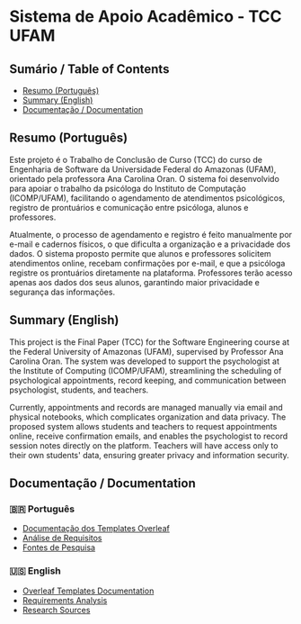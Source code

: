 # Sistema de Apoio Acadêmico - TCC UFAM

## Sumário / Table of Contents

- [Resumo (Português)](#resumo-português)
- [Summary (English)](#summary-english)
- [Documentação / Documentation](#documentação--documentation)

## Resumo (Português)

Este projeto é o Trabalho de Conclusão de Curso (TCC) do curso de Engenharia de Software da Universidade Federal do Amazonas (UFAM), orientado pela professora Ana Carolina Oran. O sistema foi desenvolvido para apoiar o trabalho da psicóloga do Instituto de Computação (ICOMP/UFAM), facilitando o agendamento de atendimentos psicológicos, registro de prontuários e comunicação entre psicóloga, alunos e professores.

Atualmente, o processo de agendamento e registro é feito manualmente por e-mail e cadernos físicos, o que dificulta a organização e a privacidade dos dados. O sistema proposto permite que alunos e professores solicitem atendimentos online, recebam confirmações por e-mail, e que a psicóloga registre os prontuários diretamente na plataforma. Professores terão acesso apenas aos dados dos seus alunos, garantindo maior privacidade e segurança das informações.

## Summary (English)

This project is the Final Paper (TCC) for the Software Engineering course at the Federal University of Amazonas (UFAM), supervised by Professor Ana Carolina Oran. The system was developed to support the psychologist at the Institute of Computing (ICOMP/UFAM), streamlining the scheduling of psychological appointments, record keeping, and communication between psychologist, students, and teachers.

Currently, appointments and records are managed manually via email and physical notebooks, which complicates organization and data privacy. The proposed system allows students and teachers to request appointments online, receive confirmation emails, and enables the psychologist to record session notes directly on the platform. Teachers will have access only to their own students' data, ensuring greater privacy and information security.

## Documentação / Documentation

### 🇧🇷 Português

- [Documentação dos Templates Overleaf](./overleaf/README.md)
- [Análise de Requisitos](./requirements_analysis/README.md)
- [Fontes de Pesquisa](./sources/README.md)

### 🇺🇸 English

- [Overleaf Templates Documentation](./overleaf/README.md)
- [Requirements Analysis](./requirements_analysis/README.md)
- [Research Sources](./sources/README.md)
